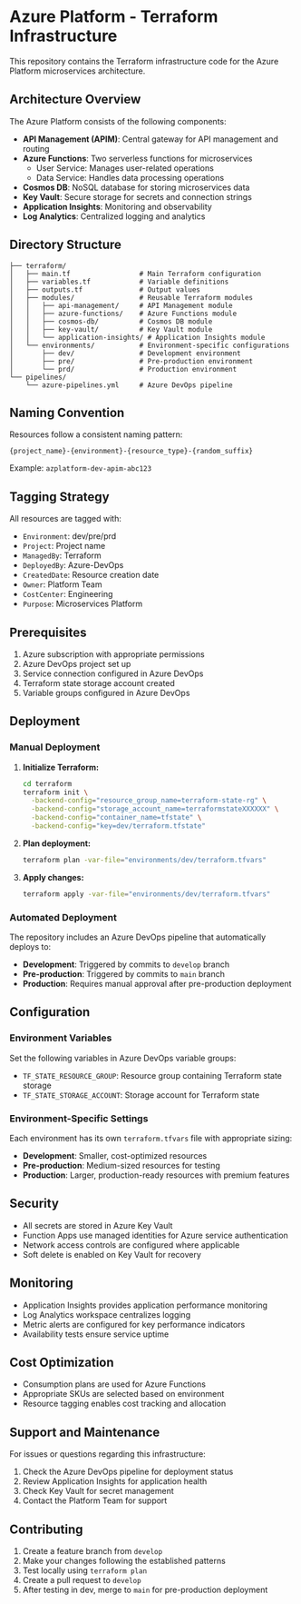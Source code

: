 # Azure Platform - Terraform Infrastructure

This repository contains the Terraform infrastructure code for the Azure Platform microservices architecture.

## Architecture Overview

The Azure Platform consists of the following components:

- **API Management (APIM)**: Central gateway for API management and routing
- **Azure Functions**: Two serverless functions for microservices
  - User Service: Manages user-related operations
  - Data Service: Handles data processing operations
- **Cosmos DB**: NoSQL database for storing microservices data
- **Key Vault**: Secure storage for secrets and connection strings
- **Application Insights**: Monitoring and observability
- **Log Analytics**: Centralized logging and analytics

## Directory Structure

```
├── terraform/
│   ├── main.tf                 # Main Terraform configuration
│   ├── variables.tf            # Variable definitions
│   ├── outputs.tf              # Output values
│   ├── modules/                # Reusable Terraform modules
│   │   ├── api-management/     # API Management module
│   │   ├── azure-functions/    # Azure Functions module
│   │   ├── cosmos-db/          # Cosmos DB module
│   │   ├── key-vault/          # Key Vault module
│   │   └── application-insights/ # Application Insights module
│   └── environments/           # Environment-specific configurations
│       ├── dev/                # Development environment
│       ├── pre/                # Pre-production environment
│       └── prd/                # Production environment
└── pipelines/
    └── azure-pipelines.yml     # Azure DevOps pipeline
```

## Naming Convention

Resources follow a consistent naming pattern:
```
{project_name}-{environment}-{resource_type}-{random_suffix}
```

Example: `azplatform-dev-apim-abc123`

## Tagging Strategy

All resources are tagged with:
- `Environment`: dev/pre/prd
- `Project`: Project name
- `ManagedBy`: Terraform
- `DeployedBy`: Azure-DevOps
- `CreatedDate`: Resource creation date
- `Owner`: Platform Team
- `CostCenter`: Engineering
- `Purpose`: Microservices Platform

## Prerequisites

1. Azure subscription with appropriate permissions
2. Azure DevOps project set up
3. Service connection configured in Azure DevOps
4. Terraform state storage account created
5. Variable groups configured in Azure DevOps

## Deployment

### Manual Deployment

1. **Initialize Terraform:**
   ```bash
   cd terraform
   terraform init \
     -backend-config="resource_group_name=terraform-state-rg" \
     -backend-config="storage_account_name=terraformstateXXXXXX" \
     -backend-config="container_name=tfstate" \
     -backend-config="key=dev/terraform.tfstate"
   ```

2. **Plan deployment:**
   ```bash
   terraform plan -var-file="environments/dev/terraform.tfvars"
   ```

3. **Apply changes:**
   ```bash
   terraform apply -var-file="environments/dev/terraform.tfvars"
   ```

### Automated Deployment

The repository includes an Azure DevOps pipeline that automatically deploys to:
- **Development**: Triggered by commits to `develop` branch
- **Pre-production**: Triggered by commits to `main` branch
- **Production**: Requires manual approval after pre-production deployment

## Configuration

### Environment Variables

Set the following variables in Azure DevOps variable groups:

- `TF_STATE_RESOURCE_GROUP`: Resource group containing Terraform state storage
- `TF_STATE_STORAGE_ACCOUNT`: Storage account for Terraform state

### Environment-Specific Settings

Each environment has its own `terraform.tfvars` file with appropriate sizing:

- **Development**: Smaller, cost-optimized resources
- **Pre-production**: Medium-sized resources for testing
- **Production**: Larger, production-ready resources with premium features

## Security

- All secrets are stored in Azure Key Vault
- Function Apps use managed identities for Azure service authentication
- Network access controls are configured where applicable
- Soft delete is enabled on Key Vault for recovery

## Monitoring

- Application Insights provides application performance monitoring
- Log Analytics workspace centralizes logging
- Metric alerts are configured for key performance indicators
- Availability tests ensure service uptime

## Cost Optimization

- Consumption plans are used for Azure Functions
- Appropriate SKUs are selected based on environment
- Resource tagging enables cost tracking and allocation

## Support and Maintenance

For issues or questions regarding this infrastructure:

1. Check the Azure DevOps pipeline for deployment status
2. Review Application Insights for application health
3. Check Key Vault for secret management
4. Contact the Platform Team for support

## Contributing

1. Create a feature branch from `develop`
2. Make your changes following the established patterns
3. Test locally using `terraform plan`
4. Create a pull request to `develop`
5. After testing in dev, merge to `main` for pre-production deployment